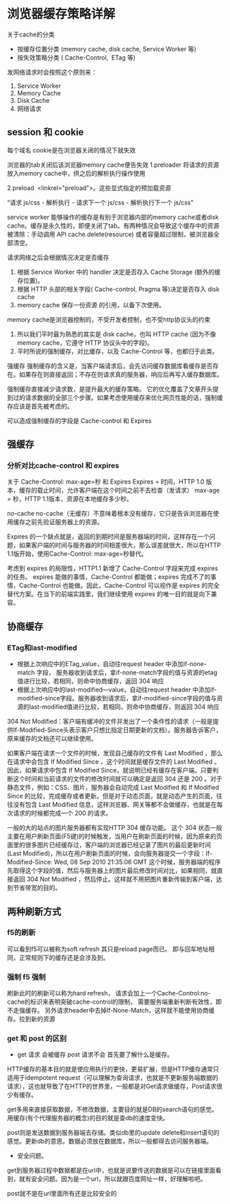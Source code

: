 # 浏览器缓存策略详解

关于cache的分类

* 按缓存位置分类 (memory cache, disk cache, Service Worker 等)
* 按失效策略分类 ( Cache-Control,  ETag 等)

发网络请求时会按照这个原则来：

1. Service Worker
2. Memory Cache
3. Disk Cache
4. 网络请求

## session 和 cookie

每个域名
cookie是在浏览器关闭的情况下就失效

浏览器的tab关闭后该浏览器memory cache便告失效
1.preloader    将请求的资源放入memory cache中，供之后的解析执行操作使用

2.preload   <linkrel="preload">。这些显式指定的预加载资源

“请求 js/css - 解析执行 - 请求下一个 js/css - 解析执行下一个 js/css”

service worker 能够操作的缓存是有别于浏览器内部的memory cache或者disk cache。缓存是永久性的，即便关闭了tab。有两种情况会导致这个缓存中的资源被清除：手动调用 API cache.delete(resource) 或者容量超过限制，被浏览器全部清空。

请求网络之后会根据情况决定是否缓存

1. 根据 Service Worker 中的 handler 决定是否存入 Cache Storage (额外的缓存位置)。
2. 根据 HTTP 头部的相关字段( Cache-control, Pragma 等)决定是否存入 disk cache
3. memory cache 保存一份资源 的引用，以备下次使用。

memory cache是浏览器控制的，不受开发者控制，也不受http协议头的约束

1. 所以我们平时最为熟悉的其实是 disk cache，也叫 HTTP cache (因为不像 memory cache，它遵守 HTTP 协议头中的字段)。
2. 平时所说的强制缓存，对比缓存，以及 Cache-Control 等，也都归于此类。

强缓存
强制缓存的含义是，当客户端请求后，会先访问缓存数据库看缓存是否存在。如果存在则直接返回；不存在则请求真的服务器，响应后再写入缓存数据库。

强制缓存直接减少请求数，是提升最大的缓存策略。 它的优化覆盖了文章开头提到过的请求数据的全部三个步骤。如果考虑使用缓存来优化网页性能的话，强制缓存应该是首先被考虑的。

可以造成强制缓存的字段是 Cache-control 和 Expires

## 强缓存

### 分析对比cache-control 和 expires

关于 Cache-Control: max-age=秒 和 Expires
Expires = 时间，HTTP 1.0 版本，缓存的载止时间，允许客户端在这个时间之前不去检查（发请求）
max-age = 秒，HTTP 1.1版本，资源在本地缓存多少秒。

no-cache
no-cache（无缓存）不意味着根本没有缓存，它只是告诉浏览器在使用缓存之前先验证服务器上的资源。

Expires 的一个缺点就是，返回的到期时间是服务器端的时间，这样存在一个问题，如果客户端的时间与服务器的时间相差很大，那么误差就很大，所以在HTTP 1.1版开始，使用Cache-Control: max-age=秒替代。

考虑到 expires 的局限性，HTTP1.1 新增了 Cache-Control 字段来完成 expires 的任务。
expires 能做的事情，Cache-Control 都能做；expires 完成不了的事情，Cache-Control 也能做。因此，Cache-Control 可以视作是 expires 的完全替代方案。在当下的前端实践里，我们继续使用 expires 的唯一目的就是向下兼容。

## 协商缓存

### ETag和last-modified

* 根据上次响应中的ETag_value，自动往request header 中添加if-none-match 字段， 服务器收到请求后，拿if-none-match字段的值与资源的etag值进行比较，若相同，则命中协商缓存，返回 304 响应
* 根据上次响应中的last-modified—value，自动往request header 中添加if-modified-since字段。服务器收到请求后，拿if-modified-since字段的值与资源的last-modified值进行比较，若相同，则命中协商缓存，则返回 304 响应

304 Not Modified：客户端有缓冲的文件并发出了一个条件性的请求（一般是提供If-Modified-Since头表示客户只想比指定日期更新的文档）。服务器告诉客户，原来缓存的文档还可以继续使用。

如果客户端在请求一个文件的时候，发现自己缓存的文件有 Last Modified ，那么在请求中会包含 If Modified Since ，这个时间就是缓存文件的 Last Modified 。因此，如果请求中包含 If Modified Since，就说明已经有缓存在客户端。只要判断这个时间和当前请求的文件的修改时间就可以确定是返回 304 还是 200 。对于静态文件，例如：CSS、图片，服务器会自动完成 Last Modified 和 If Modified Since 的比较，完成缓存或者更新。但是对于动态页面，就是动态产生的页面，往往没有包含 Last Modified 信息，这样浏览器、网关等都不会做缓存，也就是在每次请求的时候都完成一个 200 的请求。

一般的大的站点的图片服务器都有实现HTTP 304 缓存功能。
这个 304 状态一般主要在用户刷新页面(F5键)的时候触发，当用户在刷新页面的时候，因为原来的页面里的很多图片已经缓存过，客户端的浏览器已经记录了图片的最后更新时间(Last Modified)，所以在用户刷新页面的时候，会向服务器提交一个字段：If-Modified-Since: Wed, 08 Sep 2010 21:35:06 GMT
这个时候，服务器端的程序先取得这个字段的值，然后与服务器上的图片最后修改时间对比，如果相同，就直接返回 304 Not Modified ，然后停止。这样就不用把图片重新传输到客户端，达到节省带宽的目的。

## 两种刷新方式

### f5的刷新

可以看到f5可以被称为soft refresh 其只是reload page而已。
即与回车地址相同，正常规则下的缓存还是会涉及到。

### 强制 f5 强制

刷新此时的刷新可以称为hard refresh，
请求会加上一个Cache-Control:no-cache的标识来表明突破cache-control的限制，
需要服务端重新判断有效性，即不走强缓存。
另外请求header中去掉If-None-Match，这样就不能使用协商缓存。拉到新的资源

### get 和 post 的区别

* get 请求 会被缓存 post 请求不会
首先要了解什么是缓存。

HTTP缓存的基本目的就是使应用执行的更快，更易扩展，但是HTTP缓存通常只适用于idempotent request（可以理解为查询请求，也就是不更新服务端数据的请求），这也就导致了在HTTP的世界里，一般都是对Get请求做缓存，Post请求很少有缓存。

get多用来直接获取数据，不修改数据，主要目的就是DB的search语句的感觉。用缓存(有个代理服务器的概念)的目的就是查db的速度变快。

post则是发送数据到服务器端去存储。类似db里的update delete和insert语句的感觉。更新db的意思。数据必须放在数据库，所以一般都得去访问服务器端。

* 安全问题。

get到服务器过程中数据都是在url中，也就是说要传送的数据是可以在链接里面看到，就有安全问题。因为是一个url，所以就跟百度网址一样，好理解啦吧。

post就不是在url里面所有还是比较安全的
